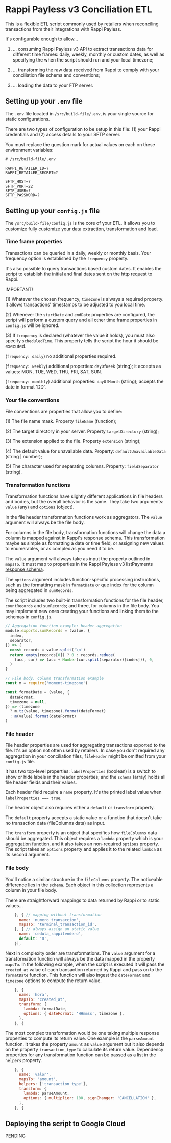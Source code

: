 # Rappi Payless v3 Conciliation ETL

This is a flexible ETL script commonly used by retailers when reconciling transactions from their integrations with Rappi Payless.

It's configurable enough to allow...

1. ... consuming Rappi Payless v3 API to extract transactions data for different time frames: daily, weekly, monthly or custom dates, as well as specifying the when the script should run and your local timezone;

2. ... transforming the raw data received from Rappi to comply with your conciliation file schema and conventions;

3. ... loading the data to your FTP server.

## Setting up your `.env` file

The `.env` file located in `/src/build-file/.env`, is your single source for static configurations.

There are two types of configuration to be setup in this file: (1) your Rappi credentials and (2) access details to your SFTP server.

You must replace the question mark for actual values on each on these environment variables:

```
# /src/build-file/.env

RAPPI_RETAILER_ID=?
RAPPI_RETAILER_SECRET=?

SFTP_HOST=?
SFTP_PORT=22
SFTP_USER=?
SFTP_PASSWORD=?
```

## Setting up your `config.js` file

The `/src/build-file/config.js` is the core of your ETL. It allows you to customize fully customize your data extraction, transformation and load.

### Time frame properties

Transactions can be queried in a daily, weekly or monthly basis. Your frequency option is established by the `frequency` property.

It's also possible to query transactions based custom dates. It enables the script to establish the initial and final dates sent on the http request to Rappi.

IMPORTANT!

(1) Whatever the chosen frequency, `timezone` is always a required property. It allows transactions' timestamps to be adjusted to you local time.

(2) Whenever the `startDate` and `endDate` properties are configured, the script will perform a custom query and all other time frame properties in `config.js` will be ignored.

(3) If `frequency` is declared (whatever the value it holds), you must also specify `scheduledTime`. This property tells the script the hour it should be executed.

(`frequency: daily`) no additional properties required.

(`frequency: weekly`) additional properties: `dayOfWeek` (string); it accepts as values: MON, TUE, WED, THU, FRI, SAT, SUN.

(`frequency: monthly`) additional properties: `dayOfMonth` (string); accepts the date in format 'DD'.

### **Your file conventions**

File conventions are properties that allow you to define:

(1) The file name mask. Property `fileName` (function);

(2) The target directory in your server. Property `targetDirectory` (string);

(3) The extension applied to the file. Property `extension` (string);

(4) The default value for unavailable data. Property: `defaultUnavailableData` (string | number);

(5) The character used for separating columns. Property: `fieldSeparator` (string).

### **Transformation functions**

Transformation functions have slightly different applications in file headers and bodies, but the overall behavior is the same. They take two arguments: `value` (any) and `options` (object).

In the file header transformation functions work as aggregators. The `value` argument will always be the file body.

For columns in the file body, transformation functions will change the data a column is mapped against in Rappi's response schema. This transformation maybe as simple as formatting a date or time field, or assigning new values to enumerables, or as complex as you need it to be.

The `value` argument will always take as input the property outlined in `mapsTo`. It must map to properties in the Rappi Payless v3 listPayments [response schema](https://app.swaggerhub.com/apis/rappi-docs/cpg-public-api/v3#/Payments/listPayments).

The `options` argument includes function-specific processing instructions, such as the formatting mask in `formatDate` or que index for the column being aggregated in `sumRecords`.

The script includes two built-in transformation functions for the file header, `countRecords` and `sumRecords`; and three, for columns in the file body. You may implement new ones creating your functions and linking them to the schemas in `config.js`.

```javascript
// Aggregation function example: header aggregation
module.exports.sumRecords = (value, {
  index,
  separator,
}) => {
  const records = value.split('\n')
  return empty(records[0]) ? 0 : records.reduce(
    (acc, cur) => (acc + Number(cur.split(separator)[index])), 0,
  )
}

// File body, column transformation example
const m = require('moment-timezone')

const formatDate = (value, {
  dateFormat,
  timezone = null,
}) => (timezone
  ? m.tz(value, timezone).format(dateFormat)
  : m(value).format(dateFormat)
)
```

### **File header**

File header properties are used for aggregating transactions exported to the file. It's an option not often used by retailers. In case you don't required any aggregation in your conciliation files, `fileHeader` might be omitted from your `config.js` file.

It has two top-level properties: `labelProperties` (boolean) is a switch to show or hide labels in the header properties; and the `schema` (array) holds all file header fields and their values.

Each header field require a `name` property. It's the printed label value when `labelProperties === true`.

The header object also requires either a `default` or `transform` property.

The `default` property accepts a static value or a function that doesn't take no transaction data (fileColumns data) as input.

The `transform` property is an object that specifies how `fileColumns` data should be aggregated. This object requires a `lambda` property which is your aggregation function, and it also takes an non-required `options` property. The script takes an `options` property and applies it to the related `lambda` as its second argument.

### **File body**

You'll notice a similar structure in the `fileColumns` property. The noticeable difference lies in the `schema`. Each object in this collection represents a column in your file body.

There are straightforward mappings to data returned by Rappi or to static values...

```javascript
    }, { // mapping without transformation
      name: 'numero_transaccion',
      mapsTo: 'terminal_transaction_id',
    }, { // always assign an static value
      name: 'cedula_rappitendero',
      default: '0',
    }],
```

Next in complexity order are transformations. The `value` argument for a transformation function will always be the data mapped in the property `mapsTo`. In the following example, when the script is executed it will pass the `created_at` value of each transaction returned by Rappi and pass on to the `formatDate` function. This function will also ingest the `dateFormat` and `timezone` options to compute the return value.

```javascript
    }, {
      name: 'hora',
      mapsTo: 'created_at',
      transform: {
        lambda: formatDate,
        options: { dateFormat: 'HHmmss', timezone },
      },
    }, {
```

The most complex transformation would be one taking multiple response properties to compute its return value. One example is the `parseAmount` function. It takes the property `amount` as `value` argument but it also depends on the property `transaction_type` to calculate its return value. Dependency properties for any transformation function can be passed as a list in the `helpers` property.

```javascript
    }, {
      name: 'valor',
      mapsTo: 'amount',
      helpers: ['transaction_type'],
      transform: {
        lambda: parseAmount,
        options: { multiplier: 100, signChanger: 'CANCELLATION' },
      },
    }, {
```

## Deploying the script to Google Cloud

PENDING
